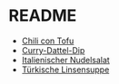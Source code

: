 # README

- [Chili con Tofu](<Chili con Tofu.md>)
- [Curry-Dattel-Dip](<Curry-Dattel-Dip.md>)
- [Italienischer Nudelsalat](<Italienischer Nudelsalat.md>)
- [Türkische Linsensuppe](<Türkische Linsensuppe.md>)
